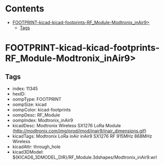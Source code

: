 



Contents
========

* [FOOTPRINT-kicad-kicad-footprints-RF_Module-Modtronix_inAir9>](#footprint-kicad-kicad-footprints-rf_module-modtronix_inair9)
	* [Tags](#tags)

# FOOTPRINT-kicad-kicad-footprints-RF_Module-Modtronix_inAir9>

## Tags

- index: 11345
- hexID: 
- oompType: FOOTPRINT
- oompSize: kicad
- oompColor: kicad-footprints
- oompDesc: RF_Module
- oompIndex: Modtronix_inAir9
- kicadDesc: Modtronix Wireless SX1276 LoRa Module (http://modtronix.com/img/prod/imod/inair9/inair_dimensions.gif)
- kicadTags: Modtronix LoRa inAir inAir9 SX1276 RF 915MHz 868MHz Wireless
- kicadAttr: through_hole
- kicad3DModel: ${KICAD6_3DMODEL_DIR}/RF_Module.3dshapes/Modtronix_inAir9.wrl
